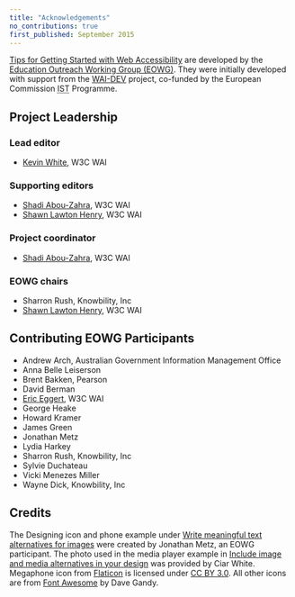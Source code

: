 ```yaml
---
title: "Acknowledgements"
no_contributions: true
first_published: September 2015
---
```


[Tips for Getting Started with Web Accessibility](index.html) are developed by the [Education Outreach Working Group (EOWG)](/WAI/EO/). They were initially developed with support from the [WAI-DEV](/WAI/DEV/) project, co-funded by the European Commission <abbr title="Information Society Technologies">IST</abbr> Programme.

## Project Leadership

### Lead editor

* [Kevin White](/People/#kevin), W3C WAI

### Supporting editors

* [Shadi Abou-Zahra](/People/shadi), W3C WAI
* [Shawn Lawton Henry](/People/shawn), W3C WAI

### Project coordinator

* [Shadi Abou-Zahra](/People/shadi), W3C WAI

### EOWG chairs

* Sharron Rush, Knowbility, Inc
* [Shawn Lawton Henry](/People/shawn), W3C WAI

## Contributing EOWG Participants

* Andrew Arch, Australian Government Information Management Office
* Anna Belle Leiserson
* Brent Bakken, Pearson
* David Berman
* [Eric Eggert](/People/yatil), W3C WAI
* George Heake
* Howard Kramer
* James Green
* Jonathan Metz
* Lydia Harkey
* Sharron Rush, Knowbility, Inc
* Sylvie Duchateau
* Vicki Menezes Miller
* Wayne Dick, Knowbility, Inc

## Credits

The Designing icon and phone example under [Write meaningful text alternatives for images](writing.html#write-meaningful-text-alternatives-for-images) were created by Jonathan Metz, an EOWG participant. The photo used in the media player example in [Include image and media alternatives in your design](designing.html#include-image-and-media-alternatives-in-your-design) was provided by Ciar White. Megaphone icon from [Flaticon](http://www.flaticon.com) is licensed under [CC BY 3.0](http://creativecommons.org/licenses/by/3.0/). All other icons are from [Font Awesome](http://fontawesome.io) by Dave Gandy.

